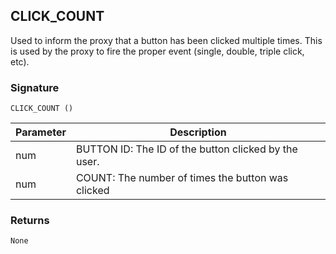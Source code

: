 ## CLICK\_COUNT

Used to inform the proxy that a button has been clicked multiple times. This is used by the proxy to fire the proper event (single, double, triple click, etc).


### Signature

`CLICK_COUNT ()`


| Parameter | Description |
| --- | --- |
| num | BUTTON ID: The ID of the button clicked by the user. |
| num | COUNT:  The number of times the button was clicked |


### Returns

`None`